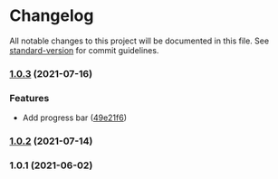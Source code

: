 # Changelog

All notable changes to this project will be documented in this file. See [standard-version](https://github.com/conventional-changelog/standard-version) for commit guidelines.

### [1.0.3](https://github.com/hmhuang0501/Strava-Tool/compare/v1.0.2...v1.0.3) (2021-07-16)


### Features

* Add progress bar ([49e21f6](https://github.com/hmhuang0501/Strava-Tool/commit/49e21f608a3c8bfba2c698c3b2ca75a3a46a9ec8))

### [1.0.2](https://github.com/hmhuang0501/Strava-Tool/compare/v1.0.1...v1.0.2) (2021-07-14)

### 1.0.1 (2021-06-02)

